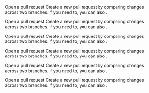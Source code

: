 Open a pull request
Create a new pull request by comparing changes across two branches. If you need to, you can also .

Open a pull request
Create a new pull request by comparing changes across two branches. If you need to, you can also .

Open a pull request
Create a new pull request by comparing changes across two branches. If you need to, you can also .

Open a pull request
Create a new pull request by comparing changes across two branches. If you need to, you can also .


Open a pull request
Create a new pull request by comparing changes across two branches. If you need to, you can also .


Open a pull request
Create a new pull request by comparing changes across two branches. If you need to, you can also .
